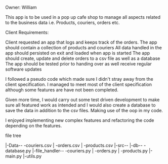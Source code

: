 Owner: William

This app is to be used in a pop up cafe shop to manage all aspects related to the business data i.e. Products, couriers, orders etc.

Client Requirements:

Client requested an app that logs and keeps track of the orders.
The app should contain a collection of products and couriers
All data handled in the app should persisted on exit and loaded when app is started
The app should create, update and delete orders to a csv file as well as a database
The app should be tested prior to handing over as well receive regular software updates

I followed a pseudo code which made sure I didn't stray away from the client specification. I managed to meet most of the client specification although some features are have not been completed. 

Given more time, I would carry out some test driven development to make sure all featured work as intended and I would also create a database to save the data in addition to the csv files. Making use of the oop in my code.

I enjoyed implementing new complex features and refactoring the code depending on the features.




file tree

|-Data-- -couriers.csv
|         -orders.csv
|         -products.csv
|-src--  |-db-- -database.py
         |-file_handler-- -couriers.py
         |                -orders.py
         |                -products.py
         |-main.py
         |-utils.py